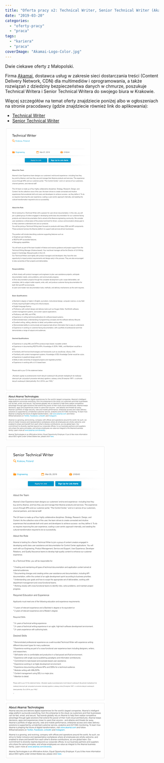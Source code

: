 ```yaml
---
title: "Oferta pracy x2: Technical Writer, Senior Technical Writer (Akamai)"
date: "2019-03-20"
categories: 
  - "oferty-pracy"
  - "praca"
tags: 
  - "kariera"
  - "praca"
coverImage: "Akamai-Logo-Color.jpg"
---
```


Dwie ciekawe oferty z Małopolski.

Firma [Akamai](https://www.akamai.com/pl/pl/), dostawca usług w zakresie sieci dostarczania treści (Content Delivery Network, CDN) dla multimediów i oprogramowania, a także rozwiązań z dziedziny bezpieczeństwa danych w chmurze, poszukuje Technical Writera i Senior Technical Writera do swojego biura w Krakowie.

Więcej szczegółów na temat oferty znajdziecie poniżej albo w ogłoszeniach na stronie pracodawcy (gdzie znajdziecie również link do aplikowania):

- [Technical Writer](https://akamaijobs.referrals.selectminds.com/jobs/technical-writer-10637)
- [Senior Technical Writer](https://akamaijobs.referrals.selectminds.com/jobs/senior-technical-writer-10620)

[![](images/tech_writer_akamai-1.png)](http://techwriter.pl/wp-content/uploads/2019/03/tech_writer_akamai-1.png)

[![](images/senior_tech_writer_akamai-1.png)](http://techwriter.pl/wp-content/uploads/2019/03/senior_tech_writer_akamai-1.png)
